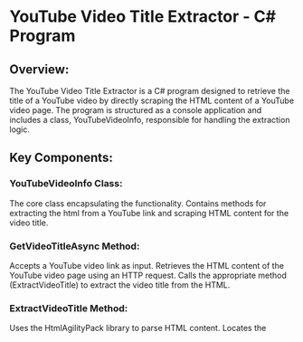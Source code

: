 # YouTube Video Title Extractor - C# Program
## Overview:
The YouTube Video Title Extractor is a C# program designed to retrieve the title of a YouTube video by directly scraping the HTML content of a YouTube video page. The program is structured as a console application and includes a class, YouTubeVideoInfo, responsible for handling the extraction logic.

## Key Components:
### YouTubeVideoInfo Class:

The core class encapsulating the functionality.
Contains methods for extracting the html from a YouTube link and scraping HTML content for the video title.
### GetVideoTitleAsync Method:

Accepts a YouTube video link as input.
Retrieves the HTML content of the YouTube video page using an HTTP request.
Calls the appropriate method (ExtractVideoTitle) to extract the video title from the HTML.
### ExtractVideoTitle Method:

Uses the HtmlAgilityPack library to parse HTML content.
Locates the <title> tag within the HTML document, where the video title is typically found.
Extracts and returns the video title after removing any unnecessary information.
### Main Method (Program Class):

Demonstrates the usage of the YouTubeVideoInfo class by creating an instance and calling the GetVideoTitleAsync method.
Prints the retrieved video title to the console.

## Dependencies:
### HtmlAgilityPack:

Used for HTML parsing. Installed via the dotnet add package HtmlAgilityPack command.
### HttpClient:

Standard library for making HTTP requests.
